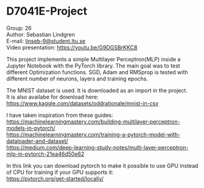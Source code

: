 # D7041E-Project

Group: 26 <br>
Author: Sebastian Lindgren <br>
E-mail: linseb-9@student.ltu.se <br>
Video presentation: https://youtu.be/G9DGSBrKKC8 <br>

This project implements a simple Multilayer Perceptron(MLP) inside a Jupyter Notebook with the PyTorch library. The main goal was to test different Optimization functions. 
SGD, Adam and RMSprop is tested with different number of neurons, layers and training epochs. <br>

The MNIST dataset is used. It is downloaded as an import in the project. <br>
It is also availabe for download here: https://www.kaggle.com/datasets/oddrationale/mnist-in-csv  <br>

I have taken inspiration from these guides: <br>
https://machinelearningmastery.com/building-multilayer-perceptron-models-in-pytorch/ <br>
https://machinelearningmastery.com/training-a-pytorch-model-with-dataloader-and-dataset/ <br>
https://medium.com/deep-learning-study-notes/multi-layer-perceptron-mlp-in-pytorch-21ea46d50e62 <br>


In this link you can download pytorch to make it possible to use GPU instead of CPU for training if your GPU supports it: <br>
https://pytorch.org/get-started/locally/  <br>


